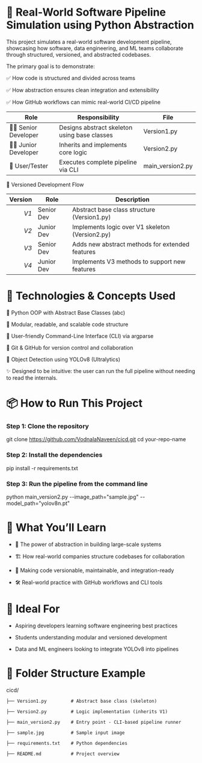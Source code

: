 # 🚀 Real-World Software Pipeline Simulation using Python Abstraction
This project simulates a real-world software development pipeline, showcasing how software, data engineering, and ML teams collaborate through structured, versioned, and abstracted codebases.

The primary goal is to demonstrate:

✅ How code is structured and divided across teams

✅ How abstraction ensures clean integration and extensibility

✅ How GitHub workflows can mimic real-world CI/CD pipeline

| Role                   | Responsibility                               | File               |
| ---------------------- | -------------------------------------------- | ------------------ |
| 👨‍💼 Senior Developer | Designs abstract skeleton using base classes | Version1.py      |
| 👨‍💻 Junior Developer | Inherits and implements core logic           | Version2.py      |
| 🧪 User/Tester         | Executes complete pipeline via CLI           | main_version2.py |

🔁 Versioned Development Flow

| Version | Role       | Description                                       |
| ------: | ---------- | ------------------------------------------------- |
|  *V1* | Senior Dev | Abstract base class structure (Version1.py)     |
|  *V2* | Junior Dev | Implements logic over V1 skeleton (Version2.py) |
|  *V3* | Senior Dev | Adds new abstract methods for extended features   |
|  *V4* | Junior Dev | Implements V3 methods to support new features     |

# 🧰 Technologies & Concepts Used

🔹 Python OOP with Abstract Base Classes (abc)

🔹 Modular, readable, and scalable code structure

🔹 User-friendly Command-Line Interface (CLI) via argparse

🔹 Git & GitHub for version control and collaboration

🔹 Object Detection using YOLOv8 (Ultralytics)

✨ Designed to be intuitive: the user can run the full pipeline without needing to read the internals.


# 📦 How to Run This Project

### Step 1: Clone the repository
git clone https://github.com/VodnalaNaveen/cicd.git
cd your-repo-name

### Step 2: Install the dependencies
pip install -r requirements.txt

### Step 3: Run the pipeline from the command line
python main_version2.py --image_path="sample.jpg" --model_path="yolov8n.pt"

# 🧠 What You’ll Learn

* 🧩 The power of abstraction in building large-scale systems

* 🏗 How real-world companies structure codebases for collaboration

* 🔄 Making code versionable, maintainable, and integration-ready

* 🛠 Real-world practice with GitHub workflows and CLI tools

# 📍 Ideal For

* Aspiring developers learning software engineering best practices

* Students understanding modular and versioned development

* Data and ML engineers looking to integrate YOLOv8 into pipelines

# 📁 Folder Structure Example

cicd/

    ├── Version1.py         # Abstract base class (skeleton)
   
    ├── Version2.py         # Logic implementation (inherits V1)
   
    ├── main_version2.py    # Entry point - CLI-based pipeline runner
   
    ├── sample.jpg          # Sample input image
   
    ├── requirements.txt    # Python dependencies
   
    ├── README.md           # Project overview
